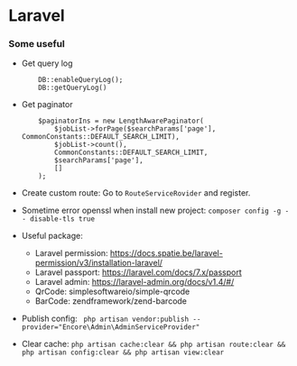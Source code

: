 # Laravel

### Some useful 
+ Get query log
    ```
        DB::enableQueryLog();
        DB::getQueryLog()
    ```

+ Get paginator
    ```
        $paginatorIns = new LengthAwarePaginator(
            $jobList->forPage($searchParams['page'], CommonConstants::DEFAULT_SEARCH_LIMIT),
            $jobList->count(),
            CommonConstants::DEFAULT_SEARCH_LIMIT,
            $searchParams['page'],
            []
        );
    ``` 

+ Create custom route: Go to `RouteServiceRovider` and register.
   
+ Sometime error openssl when install new project: `composer config -g -- disable-tls true`  

+ Useful package:
    - Laravel permission: https://docs.spatie.be/laravel-permission/v3/installation-laravel/
    - Laravel passport: https://laravel.com/docs/7.x/passport
    - Laravel admin: https://laravel-admin.org/docs/v1.4/#/
    - QrCode: simplesoftwareio/simple-qrcode
    - BarCode: zendframework/zend-barcode
    
+ Publish config: ` php artisan vendor:publish --provider="Encore\Admin\AdminServiceProvider"`    

+ Clear cache: ` php artisan cache:clear && php artisan route:clear && php artisan config:clear && php artisan view:clear
`